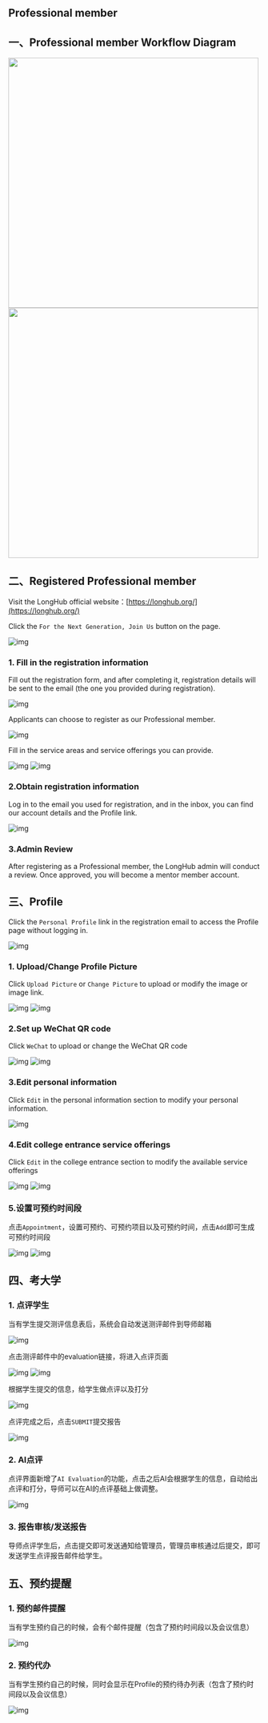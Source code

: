 ## Professional member

## 一、Professional member Workflow Diagram

<img style="width:500px" src="../../assets/06.png" />

<img style="width:500px" src="../../assets/05.png" />

## 二、Registered Professional member

Visit the LongHub official website：[https://longhub.org/](https://longhub.org/)

Click the `For the Next Generation, Join Us` button on the page.

![img](../../assets/0.png)

### 1. Fill in the registration information

Fill out the registration form, and after completing it, registration details will be sent to the email (the one you provided during registration).

![img](../../assets/1.png)

Applicants can choose to register as our Professional member.

![img](../../assets/2.png)

Fill in the service areas and service offerings you can provide.

![img](../../assets/3.png)
![img](../../assets/3.jpg)

### 2.Obtain registration information

Log in to the email you used for registration, and in the inbox, you can find our account details and the Profile link.

![img](../../assets/48.png)

### 3.Admin Review

After registering as a Professional member, the LongHub admin will conduct a review. Once approved, you will become a mentor member account.

## 三、Profile

Click the `Personal Profile` link in the registration email to access the Profile page without logging in.

![img](../../assets/49.png)

### 1. Upload/Change Profile Picture

Click `Upload Picture` or `Change Picture` to upload or modify the image or image link.

![img](../../assets/5.png)
![img](../../assets/6.png)

### 2.Set up WeChat QR code

Click `WeChat` to upload or change the WeChat QR code

![img](../../assets/7.png)
![img](../../assets/8.png)

### 3.Edit personal information

Click `Edit` in the personal information section to modify your personal information.

![img](../../assets/9.png)

### 4.Edit college entrance service offerings

Click `Edit` in the college entrance section to modify the available service offerings

![img](../../assets/10.png)
![img](../../assets/11.png)

### 5.设置可预约时间段
点击`Appointment`，设置可预约、可预约项目以及可预约时间，点击`Add`即可生成可预约时间段

![img](../../assets/12.png)
![img](../../assets/13.png)

## 四、考大学

### 1. 点评学生

当有学生提交测评信息表后，系统会自动发送测评邮件到导师邮箱

![img](../../assets/50.png)

点击测评邮件中的evaluation链接，将进入点评页面

![img](../../assets/51.png)
![img](../../assets/17.png)

根据学生提交的信息，给学生做点评以及打分

![img](../../assets/18.png)

点评完成之后，点击`SUBMIT`提交报告

![img](../../assets/19.png)

### 2. AI点评
点评界面新增了`AI Evaluation`的功能，点击之后AI会根据学生的信息，自动给出点评和打分，导师可以在AI的点评基础上做调整。

![img](../../assets/52.png)

### 3. 报告审核/发送报告
导师点评学生后，点击提交即可发送通知给管理员，管理员审核通过后提交，即可发送学生点评报告邮件给学生。

## 五、预约提醒

### 1. 预约邮件提醒

当有学生预约自己的时候，会有个邮件提醒（包含了预约时间段以及会议信息）

![img](../../assets/20.png)

### 2. 预约代办

当有学生预约自己的时候，同时会显示在Profile的预约待办列表（包含了预约时间段以及会议信息）

![img](../../assets/21.png)
